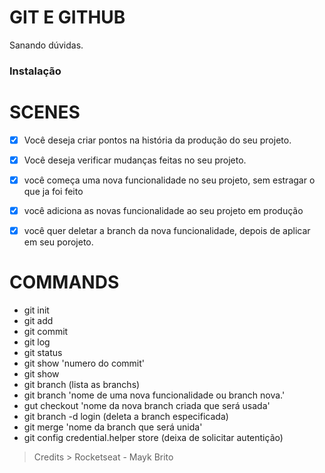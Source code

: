 # GIT E GITHUB

Sanando dúvidas.

### Instalação

# SCENES

- [x] Você deseja criar pontos na história da produção do seu projeto.

- [x] Você deseja verificar mudanças feitas no seu projeto. 

- [x] você começa uma nova funcionalidade no seu projeto, sem estragar  o que ja foi feito

- [x] você adiciona as novas funcionalidade ao seu projeto em produção

- [x] você quer deletar a branch da nova funcionalidade, depois de aplicar em seu porojeto.

# COMMANDS
- git init
- git add
- git commit
- git log
- git status
- git show 'numero do commit'
- git show
- git branch (lista as branchs)
- git branch 'nome de uma nova funcionalidade ou branch nova.'
- gut checkout 'nome da nova branch criada que será usada'
- git branch -d login (deleta a branch especificada)
- git merge 'nome da branch que será unida'
- git config credential.helper store (deixa de solicitar autentição)


> Credits > Rocketseat - Mayk Brito
